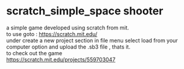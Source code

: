 # scratch_simple_space shooter
a simple game developed using scratch from mit.<br>
to use goto : https://scratch.mit.edu/<br>
under create a new project section in file menu select load from your computer option and upload the .sb3 file , thats it. <br>
to check out the game<br>
https://scratch.mit.edu/projects/559703047<br>



